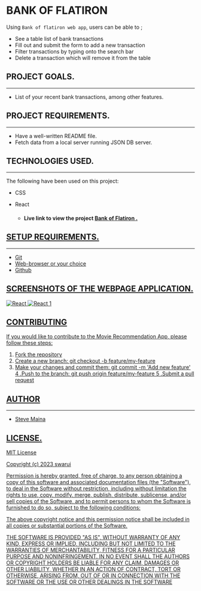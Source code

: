 
# BANK OF FLATIRON

Using `Bank of flatiron web app`, users can be able to ;

- See a table list of bank transactions
- Fill out and submit the form to add a new transaction
- Filter transactions by typing onto the search bar
- Delete a transaction which will remove it from the table

## PROJECT GOALS.

---

- List of your recent bank transactions, among other features.

## PROJECT REQUIREMENTS.

---

- Have a well-written README file.
- Fetch data from a local server running JSON DB server.

## TECHNOLOGIES USED.

---

The following have been used on this project:

- CSS
- React

  - #### Live link to view the project <a href="https://swarui.github.io/phase-2-wk1-code-challenge-flatiron-bank-/">Bank of Flatiron .

## SETUP REQUIREMENTS.

---

- Git
- Web-browser or your choice
- Github

## SCREENSHOTS OF THE WEBPAGE APPLICATION.
![React](https://github.com/swarui/phase-2-wk1-code-challenge-flatiron-bank-/assets/135341074/92df871f-c32d-47b0-9984-de35c1f53ac3)
![React 1](https://github.com/swarui/phase-2-wk1-code-challenge-flatiron-bank-/assets/135341074/e5a2e718-359e-4938-8aff-9d0981beb232)


## CONTRIBUTING

If you would like to contribute to the Movie Recommendation App, please follow these steps:

1. Fork the repository
2. Create a new branch: git checkout -b feature/my-feature
3. Make your changes and commit them: git commit -m 'Add new feature'
4 .Push to the branch: git push origin feature/my-feature
5 .Submit a pull request

## AUTHOR

---

- Steve Maina

## LICENSE.

MIT License

Copyright (c) 2023 swarui

Permission is hereby granted, free of charge, to any person obtaining a copy of this software and associated documentation files (the "Software"), to deal in the Software without restriction, including without limitation the rights to use, copy, modify, merge, publish, distribute, sublicense, and/or sell copies of the Software, and to permit persons to whom the Software is furnished to do so, subject to the following conditions:

The above copyright notice and this permission notice shall be included in all copies or substantial portions of the Software.

THE SOFTWARE IS PROVIDED "AS IS", WITHOUT WARRANTY OF ANY KIND, EXPRESS OR IMPLIED, INCLUDING BUT NOT LIMITED TO THE WARRANTIES OF MERCHANTABILITY, FITNESS FOR A PARTICULAR PURPOSE AND NONINFRINGEMENT. IN NO EVENT SHALL THE AUTHORS OR COPYRIGHT HOLDERS BE LIABLE FOR ANY CLAIM, DAMAGES OR OTHER LIABILITY, WHETHER IN AN ACTION OF CONTRACT, TORT OR OTHERWISE, ARISING FROM, OUT OF OR IN CONNECTION WITH THE SOFTWARE OR THE USE OR OTHER DEALINGS IN THE SOFTWARE
